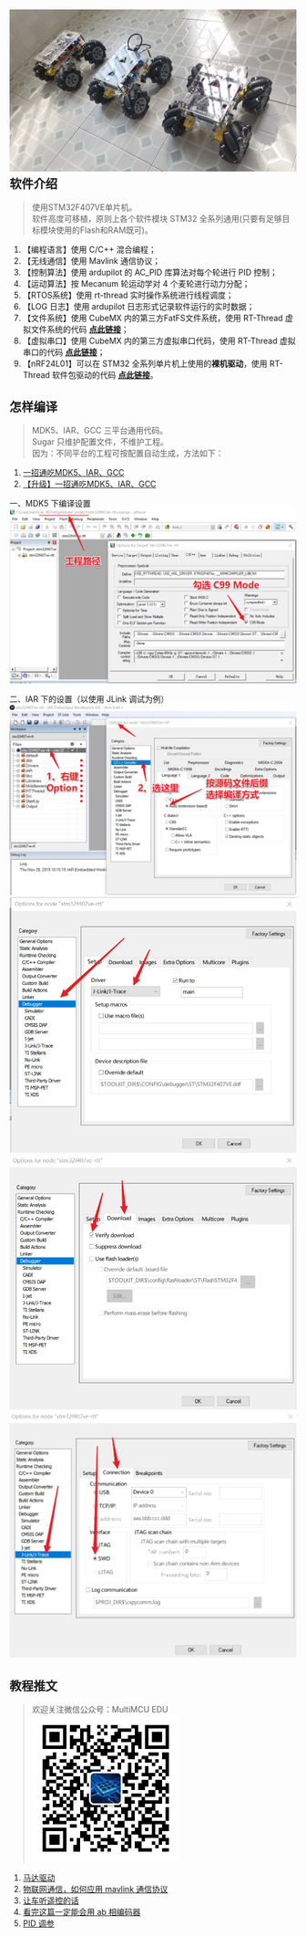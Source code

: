 ![](https://github.com/SuWeipeng/img/raw/master/13_car/car_10.jpg)<br>
软件介绍
---
> 使用STM32F407VE单片机。<br>
> 软件高度可移植，原则上各个软件模块 STM32 全系列通用(只要有足够目标模块使用的Flash和RAM既可)。

1. 【编程语言】使用 C/C++ 混合编程；
2. 【无线通信】使用 Mavlink 通信协议；
3. 【控制算法】使用 ardupilot 的 AC_PID 库算法对每个轮进行 PID 控制；
4. 【运动算法】按 Mecanum 轮运动学对 4 个麦轮进行动力分配；
5. 【RTOS系统】使用 rt-thread 实时操作系统进行线程调度；
6. 【LOG 日志】使用 ardupilot 日志形式记录软件运行的实时数据；       
7. 【文件系统】使用 CubeMX 内的第三方FatFS文件系统，使用 RT-Thread 虚拟文件系统的代码 **[点此链接](https://github.com/SuWeipeng/car_407ve_rtt)**；       
8. 【虚拟串口】使用 CubeMX 内的第三方虚拟串口代码，使用 RT-Thread 虚拟串口的代码 **[点此链接](https://github.com/SuWeipeng/car_407ve_rtt)**；
9. 【nRF24L01】可以在 STM32 全系列单片机上使用的**裸机驱动**，使用 RT-Thread 软件包驱动的代码 **[点此链接](https://github.com/SuWeipeng/car_407ve_rtt)**。

怎样编译
---
> MDK5、IAR、GCC 三平台通用代码。<br>
> Sugar 只维护配置文件，不维护工程。<br>
> 因为：不同平台的工程可按配置自动生成，方法如下：

1. [一招通吃MDK5、IAR、GCC](https://mp.weixin.qq.com/s/aPUbSAndjvs4CaPj3CFsJg)
2. [【升级】一招通吃MDK5、IAR、GCC](https://mp.weixin.qq.com/s/iVmaQ3S4vcitbJ8iXZyArw)

一、MDK5 下编译设置       
![](https://github.com/SuWeipeng/img/raw/master/12_RT-Thread/mdk5%20%E8%AE%BE%E7%BD%AE.jpg)

二、IAR 下的设置（以使用 JLink 调试为例）
![](https://github.com/SuWeipeng/img/raw/master/12_RT-Thread/1_IAR%20%E9%80%89%E7%BC%96%E8%AF%91%E6%96%B9%E5%BC%8F.jpg)
![](https://github.com/SuWeipeng/img/raw/master/12_RT-Thread/2_IAR%20JLink%20%E8%AE%BE%E7%BD%AE.jpg)
![](https://github.com/SuWeipeng/img/raw/master/12_RT-Thread/3_IAR%20JLink%20%E8%AE%BE%E7%BD%AE.jpg)
![](https://github.com/SuWeipeng/img/raw/master/12_RT-Thread/4_IAR%20JLink%20%E8%AE%BE%E7%BD%AE.jpg)

教程推文
---
> 欢迎关注微信公众号：MultiMCU EDU<br>
> ![](https://github.com/SuWeipeng/img/raw/master/17_wechat/08cm.jpg)

1. [马达驱动](https://mp.weixin.qq.com/s/7Bk-xQbymZaez4g5sUALxw)
2. [物联网通信，如何应用 mavlink 通信协议](https://mp.weixin.qq.com/s/K92U5lO0KGM4mUzyGSXvcg)
3. [让车听遥控的话](https://mp.weixin.qq.com/s/h7FURP4kGNTJmfsHatk-4A)
4. [看完这篇一定能会用 ab 相编码器](https://mp.weixin.qq.com/s/aUa0sHmGF6CbPej6O9IzKQ)
5. [PID 调参](https://mp.weixin.qq.com/s/TO926HglAhvM9RNe-2kJuQ)

